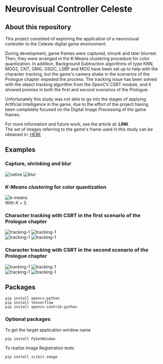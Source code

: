 # Neurovisual Controller Celeste

## About this repository

This project consisted of exploring the application of a neurovisual controller
to the Celeste digital game environment.

During development, game frames were captured, shrunk and later blurred.
Then, they were arranged in the K-Means clustering procedure for color quantization.
In addition, Background Subtraction algorithms of type KNN, MOG2, CNT, GMG, GSOC, LSBP and MOG have been set up to help with the
character tracking, but the game's camera shake in the scenarios of the Prologue chapter impeded the process. The tracking issue has been solved with the object tracking algorithm from the OpenCV CSRT module,
and it showed promise in both the first and second scenarios of the Prologue.

Unfortunately this study was not able to go into the stages of applying Artificial Intelligence in the game,
due to the effort of the project having been completely focused on the Digital Image Processing of the game frames.

For more information and future work, see the article at: **LINK**  
The set of images referring to the game's frame used in this study can be obtained in: [HERE](https://drive.google.com/drive/folders/1YwSanqiYwS9-Y56eva9azxy7BfaU2H64?usp=sharing)

## Examples

### Capture, shrinking and blur
![native](./samples/chapter-prologue/first-scenario/native/frame_165.png)
![blur](./samples/chapter-prologue/first-scenario/blur/frame_165.png)

### *K-Means clustering* for color quantization
![k-means](./samples/chapter-prologue/first-scenario/processed/frame_165.png)  
With *K* = 3.

### Character tracking with CSRT in the first scenario of the Prologue chapter
![tracking-1](./samples/chapter-prologue/first-scenario/tracking/csrt/frame_115.png)
![tracking-1](./samples/chapter-prologue/first-scenario/tracking/csrt/frame_165.png)  
![tracking-1](./samples/chapter-prologue/first-scenario/tracking/csrt/frame_275.png)
![tracking-1](./samples/chapter-prologue/first-scenario/tracking/csrt/frame_375.png)

### Character tracking with CSRT in the second scenario of the Prologue chapter
![tracking-1](./samples/chapter-prologue/second-scenario/tracking/csrt/frame_16.png)
![tracking-1](./samples/chapter-prologue/second-scenario/tracking/csrt/frame_54.png)  
![tracking-1](./samples/chapter-prologue/second-scenario/tracking/csrt/frame_81.png)
![tracking-1](./samples/chapter-prologue/second-scenario/tracking/csrt/frame_100.png)

## Packages

```shell
pip install opencv-python
pip install tensorflow
pip install opencv-contrib-python
```

### Optional packages

To get the target application window name
```shell
pip install PyGetWindow
```

To realize Image Registration tests
```shell
pip install scikit-image
```